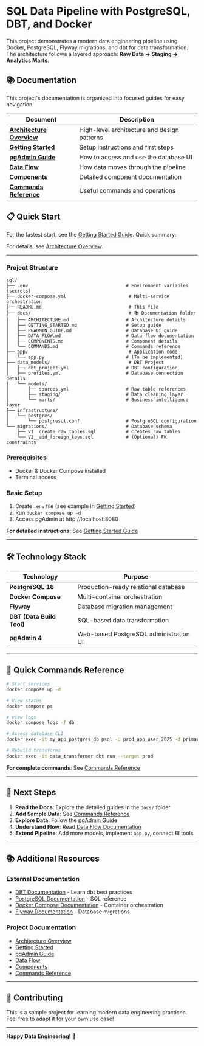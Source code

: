 # SQL Data Pipeline with PostgreSQL, DBT, and Docker

This project demonstrates a modern data engineering pipeline using Docker, PostgreSQL, Flyway migrations, and dbt for data transformation. The architecture follows a layered approach: **Raw Data → Staging → Analytics Marts**.

## 📚 Documentation

This project's documentation is organized into focused guides for easy navigation:

| Document | Description |
|----------|-------------|
| **[Architecture Overview](docs/ARCHITECTURE.md)** | High-level architecture and design patterns |
| **[Getting Started](docs/GETTING_STARTED.md)** | Setup instructions and first steps |
| **[pgAdmin Guide](docs/PGADMIN_GUIDE.md)** | How to access and use the database UI |
| **[Data Flow](docs/DATA_FLOW.md)** | How data moves through the pipeline |
| **[Components](docs/COMPONENTS.md)** | Detailed component documentation |
| **[Commands Reference](docs/COMMANDS.md)** | Useful commands and operations |

## 📋 Quick Start

For the fastest start, see the [Getting Started Guide](docs/GETTING_STARTED.md). Quick summary:

For details, see [Architecture Overview](docs/ARCHITECTURE.md).

---

### Project Structure

```
sql/
├── .env                                    # Environment variables (secrets)
├── docker-compose.yml                       # Multi-service orchestration
├── README.md                                # This file
├── docs/                                    # 📚 Documentation folder
│   ├── ARCHITECTURE.md                     # Architecture details
│   ├── GETTING_STARTED.md                  # Setup guide
│   ├── PGADMIN_GUIDE.md                    # Database UI guide
│   ├── DATA_FLOW.md                        # Data flow documentation
│   ├── COMPONENTS.md                       # Component details
│   └── COMMANDS.md                         # Commands reference
├── app/                                     # Application code
│   └── app.py                              # (To be implemented)
├── data_models/                             # DBT Project
│   ├── dbt_project.yml                     # DBT configuration
│   ├── profiles.yml                        # Database connection details
│   └── models/
│       ├── sources.yml                     # Raw table references
│       ├── staging/                        # Data cleaning layer
│       └── marts/                          # Business intelligence layer
├── infrastructure/
│   └── postgres/
│       └── postgresql.conf                 # PostgreSQL configuration
└── migrations/                             # Database schema
    ├── V1__create_raw_tables.sql           # Creates raw tables
    └── V2__add_foreign_keys.sql            # (Optional) FK constraints
```

### Prerequisites
- Docker & Docker Compose installed
- Terminal access

### Basic Setup
1. Create `.env` file (see example in [Getting Started](docs/GETTING_STARTED.md))
2. Run `docker compose up -d`
3. Access pgAdmin at http://localhost:8080

**For detailed instructions**: See [Getting Started Guide](docs/GETTING_STARTED.md)

---

## 🛠️ Technology Stack

| Technology | Purpose |
|------------|---------|
| **PostgreSQL 16** | Production-ready relational database |
| **Docker Compose** | Multi-container orchestration |
| **Flyway** | Database migration management |
| **DBT (Data Build Tool)** | SQL-based data transformation |
| **pgAdmin 4** | Web-based PostgreSQL administration UI |

---

## 📝 Quick Commands Reference

```bash
# Start services
docker compose up -d

# View status
docker compose ps

# View logs
docker compose logs -f db

# Access database CLI
docker exec -it my_app_postgres_db psql -U prod_app_user_2025 -d primary_app_db

# Rebuild transforms
docker exec -it data_transformer dbt run --target prod
```

**For complete commands**: See [Commands Reference](docs/COMMANDS.md)

---

## 🎯 Next Steps

1. **Read the Docs**: Explore the detailed guides in the `docs/` folder
2. **Add Sample Data**: See [Commands Reference](docs/COMMANDS.md#adding-sample-data)
3. **Explore Data**: Follow the [pgAdmin Guide](docs/PGADMIN_GUIDE.md)
4. **Understand Flow**: Read [Data Flow Documentation](docs/DATA_FLOW.md)
5. **Extend Pipeline**: Add more models, implement `app.py`, connect BI tools

---

## 📚 Additional Resources

### External Documentation
- [DBT Documentation](https://docs.getdbt.com/) - Learn dbt best practices
- [PostgreSQL Documentation](https://www.postgresql.org/docs/) - SQL reference
- [Docker Compose Documentation](https://docs.docker.com/compose/) - Container orchestration
- [Flyway Documentation](https://flywaydb.org/documentation/) - Database migrations

### Project Documentation
- [Architecture Overview](docs/ARCHITECTURE.md)
- [Getting Started](docs/GETTING_STARTED.md)
- [pgAdmin Guide](docs/PGADMIN_GUIDE.md)
- [Data Flow](docs/DATA_FLOW.md)
- [Components](docs/COMPONENTS.md)
- [Commands Reference](docs/COMMANDS.md)

---

## 🤝 Contributing

This is a sample project for learning modern data engineering practices. Feel free to adapt it for your own use case!

---

**Happy Data Engineering! 🚀**

